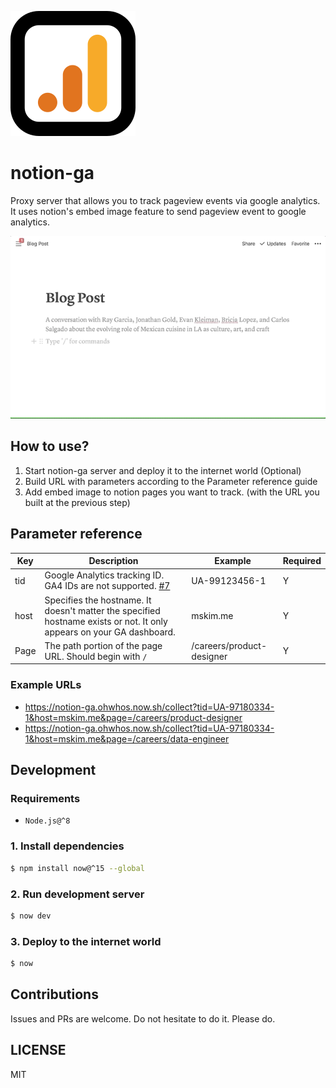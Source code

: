 ![Logo](/logo.svg)
# notion-ga

Proxy server that allows you to track pageview events via google analytics. It uses notion's embed image feature to send pageview event to google analytics.

![](preview.gif)

## How to use?

1. Start notion-ga server and deploy it to the internet world (Optional)
2. Build URL with parameters according to the Parameter reference guide
3. Add embed image to notion pages you want to track. (with the URL you built at the previous step)

## Parameter reference

| Key  | Description                                                   | Example                   | Required |
| ---- | ------------------------------------------------------------- | ------------------------- | -------- |
| tid  | Google Analytics tracking ID. GA4 IDs are not supported. [#7](https://github.com/mskims/notion-ga/issues/7)  | UA-99123456-1             | Y        |
| host | Specifies the hostname. It doesn't matter the specified hostname exists or not. It only appears on your GA dashboard.         | mskim.me                  | Y        |
| Page | The path portion of the page URL. Should begin with `/`       | /careers/product-designer | Y        |

### Example URLs

- https://notion-ga.ohwhos.now.sh/collect?tid=UA-97180334-1&host=mskim.me&page=/careers/product-designer
- https://notion-ga.ohwhos.now.sh/collect?tid=UA-97180334-1&host=mskim.me&page=/careers/data-engineer

## Development

### Requirements

- `Node.js@^8`

### 1. Install dependencies

```bash
$ npm install now@^15 --global
```

### 2. Run development server

```bash
$ now dev
```

### 3. Deploy to the internet world

```bash
$ now
```

## Contributions

Issues and PRs are welcome. Do not hesitate to do it. Please do.

## LICENSE

MIT

